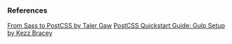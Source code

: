 ### References
[From Sass to PostCSS by Taler Gaw](https://tylergaw.com/articles/sass-to-postcss)
[PostCSS Quickstart Guide: Gulp Setup by Kezz Bracey](https://webdesign.tutsplus.com/tutorials/postcss-quickstart-guide-gulp-setup--cms-24543)
